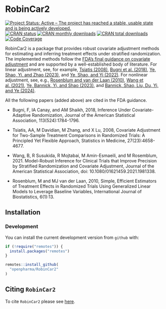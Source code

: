 
<!-- markdownlint-disable-file -->

<!-- README.md needs to be generated from README.Rmd. Please edit that file -->

# RobinCar2

<!-- badges: start -->

[![Project Status: Active – The project has reached a stable, usable
state and is being actively
developed.](https://www.repostatus.org/badges/latest/active.svg)](https://www.repostatus.org/#active)
[![CRAN
status](https://www.r-pkg.org/badges/version-last-release/RobinCar2)](https://www.r-pkg.org/badges/version-last-release/RobinCar2)
[![CRAN monthly
downloads](https://cranlogs.r-pkg.org/badges/RobinCar2)](https://cranlogs.r-pkg.org/badges/RobinCar2)
[![CRAN total
downloads](https://cranlogs.r-pkg.org/badges/grand-total/RobinCar2)](https://cranlogs.r-pkg.org/badges/grand-total/RobinCar2)
[![Code
Coverage](https://raw.githubusercontent.com/openpharma/RobinCar2/_xml_coverage_reports/data/main/badge.svg)](https://raw.githubusercontent.com/openpharma/RobinCar2/_xml_coverage_reports/data/main/coverage.xml)

<!-- badges: end -->

  

RobinCar2 is a package that provides robust covariate adjustment methods
for estimating and inferring treatment effects under stratified
randomization. The implemented methods follow the [FDA’s final guidance
on covariate
adjustment](https://www.fda.gov/regulatory-information/search-fda-guidance-documents/adjusting-covariates-randomized-clinical-trials-drugs-and-biological-products)
and are supported by a well-established body of literature. For linear
adjustment, see, for example, [Tsiatis
(2008)](https://pubmed.ncbi.nlm.nih.gov/17960577/), [Bugni et
al. (2018)](https://pubmed.ncbi.nlm.nih.gov/30906087/), [Ye, Shao, Yi,
and Zhao
(2023)](https://www.tandfonline.com/doi/full/10.1080/01621459.2022.2049278),
and [Ye, Shao, and Yi
(2022)](https://academic.oup.com/biomet/article/109/1/33/6157823?guestAccessKey=8b2596f8-c032-459a-af01-5bdc89e4d4d1&login=true).
For nonlinear adjustment, see, e.g., [Rosenblum and van der Laan
(2010)](https://www.degruyter.com/document/doi/10.2202/1557-4679.1138/html?lang=en&srsltid=AfmBOoo_ikKbaLeBYcxie-99GCMnZfRNzf6aGn8Uxxnw0X3boYtm69U0),
[Wang et
al. (2021)](https://www.tandfonline.com/doi/full/10.1080/01621459.2021.1981338),
[Ye, Bannick, Yi, and Shao
(2023)](https://www.tandfonline.com/doi/full/10.1080/24754269.2023.2205802),
and [Bannick, Shao, Liu, Du, Yi, and Ye
(2024)](https://arxiv.org/abs/2306.10213).

All the following papers (added above) are cited in the FDA guidance.

- Bugni, F, IA Canay, and AM Shaikh, 2018, Inference Under
  Covariate-Adaptive Randomization, Journal of the American Statistical
  Association, 113(524):1784-1796.

- Tsiatis, AA, M Davidian, M Zhang, and X Lu, 2008, Covariate Adjustment
  for Two-Sample Treatment Comparisons in Randomized Trials: A
  Principled Yet Flexible Approach, Statistics in Medicine,
  27(23):4658-4677.

- Wang, B, R Susukida, R Mojtabai, M Amin-Esmaeili, and M
  Rosemblum, 2021. Model-Robust Inference for Clinical Trials that
  Improve Precision by Stratified Randomization and Covariate
  Adjustment, Journal of the American Statistical Association, doi:
  10.1080/01621459.2021.1981338.

- Rosenblum, M and MJ van der Laan, 2010, Simple, Efficient Estimators
  of Treatment Effects in Randomized Trials Using Generalized Linear
  Models to Leverage Baseline Variables, International Journal of
  Biostatistics, 6(1):13.

## Installation

### Development

You can install the current development version from `github` with:

``` r
if (!require("remotes")) {
  install.packages("remotes")
}

remotes::install_github(
  "openpharma/RobinCar2"
)
```

## Citing `RobinCar2`

To cite `RobinCar2` please see
[here](https://openpharma.github.io/RobinCar2/main/authors.html#citation).
